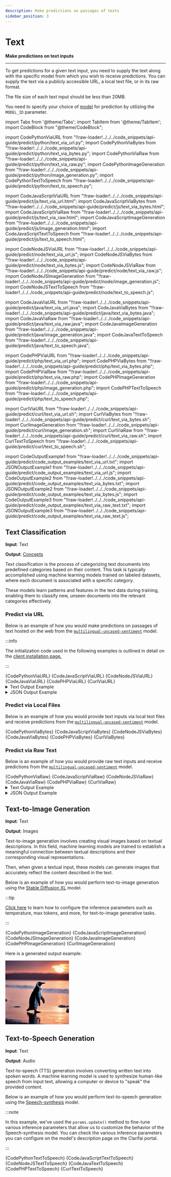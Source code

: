 ```yaml
---
description: Make predictions on passages of texts
sidebar_position: 3
---
```


# Text

**Make predictions on text inputs**
<hr />

To get predictions for a given text input, you need to supply the text along with the specific model from which you wish to receive predictions. You can supply the text via a publicly accessible URL, a local text file, or in its raw format. 

The file size of each text input should be less than 20MB.

You need to specify your choice of [model](https://clarifai.com/explore/models?filterData=%5B%7B%22field%22%3A%22input_fields%22%2C%22value%22%3A%5B%22text%22%5D%7D%5D&page=1&perPage=24) for prediction by utilizing the `MODEL_ID` parameter.

import Tabs from '@theme/Tabs';
import TabItem from '@theme/TabItem';
import CodeBlock from "@theme/CodeBlock";

import CodePythonViaURL from "!!raw-loader!../../../code_snippets/api-guide/predict/python/text_via_url.py";
import CodePythonViaBytes from "!!raw-loader!../../../code_snippets/api-guide/predict/python/text_via_bytes.py";
import CodePythonViaRaw from "!!raw-loader!../../../code_snippets/api-guide/predict/python/text_via_raw.py";
import CodePythonImageGeneration from "!!raw-loader!../../../code_snippets/api-guide/predict/python/image_generation.py";
import CodePythonTextToSpeech from "!!raw-loader!../../../code_snippets/api-guide/predict/python/text_to_speech.py";

import CodeJavaScriptViaURL from "!!raw-loader!../../../code_snippets/api-guide/predict/js/text_via_url.html";
import CodeJavaScriptViaBytes from "!!raw-loader!../../../code_snippets/api-guide/predict/js/text_via_bytes.html";
import CodeJavaScriptViaRaw from "!!raw-loader!../../../code_snippets/api-guide/predict/js/text_via_raw.html";
import CodeJavaScriptImageGeneration from "!!raw-loader!../../../code_snippets/api-guide/predict/js/image_generation.html";
import CodeJavaScriptTextToSpeech from "!!raw-loader!../../../code_snippets/api-guide/predict/js/text_to_speech.html";

import CodeNodeJSViaURL from "!!raw-loader!../../../code_snippets/api-guide/predict/node/text_via_url.js";
import CodeNodeJSViaBytes from "!!raw-loader!../../../code_snippets/api-guide/predict/node/text_via_bytes.js";
import CodeNodeJSViaRaw from "!!raw-loader!../../../code_snippets/api-guide/predict/node/text_via_raw.js";
import CodeNodeJSImageGeneration from "!!raw-loader!../../../code_snippets/api-guide/predict/node/image_generation.js";
import CodeNodeJSTextToSpeech from "!!raw-loader!../../../code_snippets/api-guide/predict/node/text_to_speech.js";

import CodeJavaViaURL from "!!raw-loader!../../../code_snippets/api-guide/predict/java/text_via_url.java";
import CodeJavaViaBytes from "!!raw-loader!../../../code_snippets/api-guide/predict/java/text_via_bytes.java";
import CodeJavaViaRaw from "!!raw-loader!../../../code_snippets/api-guide/predict/java/text_via_raw.java";
import CodeJavaImageGeneration from "!!raw-loader!../../../code_snippets/api-guide/predict/java/image_generation.java";
import CodeJavaTextToSpeech from "!!raw-loader!../../../code_snippets/api-guide/predict/java/text_to_speech.java";

import CodePHPViaURL from "!!raw-loader!../../../code_snippets/api-guide/predict/php/text_via_url.php";
import CodePHPViaBytes from "!!raw-loader!../../../code_snippets/api-guide/predict/php/text_via_bytes.php";
import CodePHPViaRaw from "!!raw-loader!../../../code_snippets/api-guide/predict/php/text_via_raw.php";
import CodePHPImageGeneration from "!!raw-loader!../../../code_snippets/api-guide/predict/php/image_generation.php";
import CodePHPTextToSpeech from "!!raw-loader!../../../code_snippets/api-guide/predict/php/text_to_speech.php";

import CurlViaURL from "!!raw-loader!../../../code_snippets/api-guide/predict/curl/text_via_url.sh";
import CurlViaBytes from "!!raw-loader!../../../code_snippets/api-guide/predict/curl/text_via_bytes.sh";
import CurlImageGeneration from "!!raw-loader!../../../code_snippets/api-guide/predict/curl/image_generation.sh";
import CurlViaRaw from "!!raw-loader!../../../code_snippets/api-guide/predict/curl/text_via_raw.sh";
import CurlTextToSpeech from "!!raw-loader!../../../code_snippets/api-guide/predict/curl/text_to_speech.sh";

import CodeOutputExample1 from "!!raw-loader!../../../code_snippets/api-guide/predict/code_output_examples/text_via_url.txt";
import JSONOutputExample1 from "!!raw-loader!../../../code_snippets/api-guide/predict/code_output_examples/text_via_url.js";
import CodeOutputExample2 from "!!raw-loader!../../../code_snippets/api-guide/predict/code_output_examples/text_via_bytes.txt";
import JSONOutputExample2 from "!!raw-loader!../../../code_snippets/api-guide/predict/code_output_examples/text_via_bytes.js";
import CodeOutputExample3 from "!!raw-loader!../../../code_snippets/api-guide/predict/code_output_examples/text_via_raw_text.txt";
import JSONOutputExample3 from "!!raw-loader!../../../code_snippets/api-guide/predict/code_output_examples/text_via_raw_text.js";

## Text Classification

**Input**: Text

**Output**: [Concepts](https://docs.clarifai.com/portal-guide/concepts/create-get-update-delete)

Text classification is the process of categorizing text documents into predefined categories based on their content. This task is typically accomplished using machine learning models trained on labeled datasets, where each document is associated with a specific category. 

These models learn patterns and features in the text data during training, enabling them to classify new, unseen documents into the relevant categories effectively.

### Predict via URL 

Below is an example of how you would make predictions on passages of text hosted on the web from the [`multilingual-uncased-sentiment`](https://clarifai.com/nlptownres/text-classification/models/multilingual-uncased-sentiment) model. 

:::info

The initialization code used in the following examples is outlined in detail on the [client installation page.](https://docs.clarifai.com/api-guide/api-overview/api-clients/#client-installation-instructions)

:::

<Tabs>
<TabItem value="python" label="Python">
    <CodeBlock className="language-python">{CodePythonViaURL}</CodeBlock>
</TabItem>

<TabItem value="js_rest" label="JavaScript (REST)">
   <CodeBlock className="language-javascript">{CodeJavaScriptViaURL}</CodeBlock>
</TabItem>

<TabItem value="nodejs" label="NodeJS">
   <CodeBlock className="language-javascript">{CodeNodeJSViaURL}</CodeBlock>
</TabItem>

<TabItem value="java" label="Java">
   <CodeBlock className="language-java">{CodeJavaViaURL}</CodeBlock>
</TabItem>

<TabItem value="php" label="PHP">
   <CodeBlock className="language-php">{CodePHPViaURL}</CodeBlock>
</TabItem>

<TabItem value="curl" label="cURL">
    <CodeBlock className="language-bash">{CurlViaURL}</CodeBlock>
</TabItem>

</Tabs>

<details>
  <summary>Text Output Example</summary>
    <CodeBlock className="language-text">{CodeOutputExample1}</CodeBlock>
</details>

<details>
  <summary>JSON Output Example</summary>
    <CodeBlock className="language-javascript">{JSONOutputExample1}</CodeBlock>
</details>

### Predict via Local Files

Below is an example of how you would provide text inputs via local text files and receive predictions from the [`multilingual-uncased-sentiment`](https://clarifai.com/nlptownres/text-classification/models/multilingual-uncased-sentiment) model. 

<Tabs>

<TabItem value="python" label="Python">
    <CodeBlock className="language-python">{CodePythonViaBytes}</CodeBlock>
</TabItem>

<TabItem value="js_rest" label="JavaScript (REST)">
   <CodeBlock className="language-javascript">{CodeJavaScriptViaBytes}</CodeBlock>
</TabItem>

<TabItem value="nodejs" label="NodeJS">
   <CodeBlock className="language-javascript">{CodeNodeJSViaBytes}</CodeBlock>
</TabItem>

<TabItem value="java" label="Java">
    <CodeBlock className="language-java">{CodeJavaViaBytes}</CodeBlock>
</TabItem>

<TabItem value="php" label="PHP">
    <CodeBlock className="language-php">{CodePHPViaBytes}</CodeBlock>
</TabItem>

<TabItem value="curl" label="cURL">
    <CodeBlock className="language-bash">{CurlViaBytes}</CodeBlock>
</TabItem>

</Tabs>

<!--
<details>
  <summary>Code Output Example</summary>
    <CodeBlock className="language-text">{CodeOutputExample2}</CodeBlock>
</details>

<details>
  <summary>JSON Output Example</summary>
    <CodeBlock className="language-javascript">{JSONOutputExample2}</CodeBlock>
</details>
-->

### Predict via Raw Text

Below is an example of how you would provide raw text inputs and receive predictions from the [`multilingual-uncased-sentiment`](https://clarifai.com/nlptownres/text-classification/models/multilingual-uncased-sentiment) model. 

<Tabs>
<TabItem value="python" label="Python">
    <CodeBlock className="language-python">{CodePythonViaRaw}</CodeBlock>
</TabItem>

<TabItem value="js_rest" label="JavaScript (REST)">
   <CodeBlock className="language-javascript">{CodeJavaScriptViaRaw}</CodeBlock>
</TabItem>

<TabItem value="nodejs" label="NodeJS">
   <CodeBlock className="language-javascript">{CodeNodeJSViaRaw}</CodeBlock>
</TabItem>

<TabItem value="java" label="Java">
   <CodeBlock className="language-java">{CodeJavaViaRaw}</CodeBlock>
</TabItem>

<TabItem value="php" label="PHP">
   <CodeBlock className="language-php">{CodePHPViaRaw}</CodeBlock>
</TabItem>

<TabItem value="curl" label="cURL">
    <CodeBlock className="language-bash">{CurlViaRaw}</CodeBlock>
</TabItem>

</Tabs>

<details>
  <summary>Text Output Example</summary>
    <CodeBlock className="language-text">{CodeOutputExample3}</CodeBlock>
</details>

<details>
  <summary>JSON Output Example</summary>
    <CodeBlock className="language-javascript">{JSONOutputExample3}</CodeBlock>
</details>

## Text-to-Image Generation

**Input**: Text

**Output**: Images

Text-to-image generation involves creating visual images based on textual descriptions. In this field, machine learning models are trained to establish a meaningful connection between textual descriptions and their corresponding visual representations. 

Then, when given a textual input, these models can generate images that accurately reflect the content described in the text.

Below is an example of how you would perform text-to-image generation using the [Stable Diffusion XL](https://clarifai.com/stability-ai/stable-diffusion-2/models/stable-diffusion-xl) model.

:::tip

[Click here](https://docs.clarifai.com/api-guide/predict/llms/#use-hyperparameters-to-customize-llms) to learn how to configure the inference parameters such as temperature, max tokens, and more, for text-to-image generative tasks. 

:::

<Tabs>

<TabItem value="python" label="Python">
    <CodeBlock className="language-python">{CodePythonImageGeneration}</CodeBlock>
</TabItem>

<TabItem value="js_rest" label="JavaScript (REST)">
   <CodeBlock className="language-javascript">{CodeJavaScriptImageGeneration}</CodeBlock>
</TabItem>

<TabItem value="nodejs" label="NodeJS">
   <CodeBlock className="language-javascript">{CodeNodeJSImageGeneration}</CodeBlock>
</TabItem>

<TabItem value="java" label="Java">
   <CodeBlock className="language-java">{CodeJavaImageGeneration}</CodeBlock>
</TabItem>

<TabItem value="php" label="PHP">
   <CodeBlock className="language-php">{CodePHPImageGeneration}</CodeBlock>
</TabItem>

<TabItem value="curl" label="cURL">
    <CodeBlock className="language-bash">{CurlImageGeneration}</CodeBlock>
</TabItem>

</Tabs>

Here is a generated output example:

![generated image output example](/img/others/gen-image_200.jpg)

## Text-to-Speech Generation

**Input**: Text

**Output**: Audio

Text-to-speech (TTS) generation involves converting written text into spoken words. A machine learning model is used to synthesize human-like speech from input text, allowing a computer or device to "speak" the provided content.

Below is an example of how you would perform text-to-speech generation using the [Speech-synthesis](https://clarifai.com/eleven-labs/audio-generation/models/speech-synthesis) model.

:::note

In this example, we've used the `params.update()` method to fine-tune various inference parameters that allow us to customize the behavior of the Speech-synthesis model. You can check the various inference parameters you can configure on the model's description page on the Clarifai portal.

:::

<Tabs>

<TabItem value="python" label="Python">
    <CodeBlock className="language-python">{CodePythonTextToSpeech}</CodeBlock>
</TabItem>

<TabItem value="js_rest" label="JavaScript (REST)">
   <CodeBlock className="language-javascript">{CodeJavaScriptTextToSpeech}</CodeBlock>
</TabItem>

<TabItem value="nodejs" label="NodeJS">
   <CodeBlock className="language-javascript">{CodeNodeJSTextToSpeech}</CodeBlock>
</TabItem>

<TabItem value="java" label="Java">
   <CodeBlock className="language-java">{CodeJavaTextToSpeech}</CodeBlock>
</TabItem>

<TabItem value="php" label="PHP">
   <CodeBlock className="language-php">{CodePHPTextToSpeech}</CodeBlock>
</TabItem>

<TabItem value="curl" label="cURL">
    <CodeBlock className="language-bash">{CurlTextToSpeech}</CodeBlock>
</TabItem>

</Tabs>